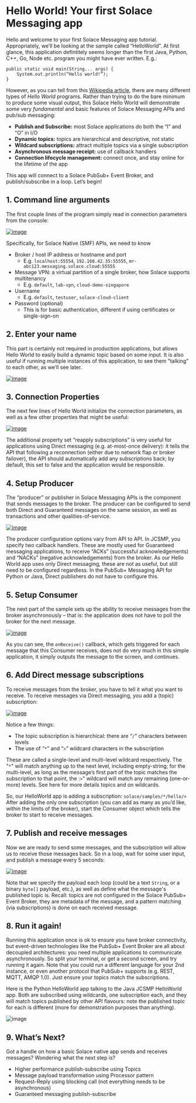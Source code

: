 # Hello World!  Your first Solace Messaging app

Hello and welcome to your first Solace Messaging app tutorial.  Appropriately, we’ll be looking at the sample called “HelloWorld”.  At first glance, this application defintitely seems longer than the first Java, Python, C++, Go, Node etc. program you might have ever written.  E.g.:

```
public static void main(String... args) {
	System.out.println(“Hello world!”);
}
```

However, as you can tell from this [Wikipedia article](https://en.wikipedia.org/wiki/%22Hello,_World!%22_program), there are many different types of _Hello World_ programs.  Rather than trying to do the bare minimum to produce some visual output, this Solace Hello World will demonstrate some very _fundamental_ and basic features of Solace Messaging APIs and pub/sub messaging:

- **Publish and Subscribe:** most Solace applications do both the “I” and “O” in I/O
- **Dynamic topics:** topics are hierarchical and descriptive, not static
- **Wildcard subscriptions:** attract multiple topics via a single subscription
- **Asynchronous message receipt:** use of callback handlers
- **Connection lifecycle management:** connect once, and stay online for the lifetime of the app

This app will connect to a Solace PubSub+ Event Broker, and publish/subscribe in a loop.  Let’s begin!

## 1. Command line arguments
The first couple lines of the program simply read in connection parameters from the console:

[![image](img/1.png)](https://github.com/SolaceSamples/solace-samples-java-jcsmp/blob/275739cb858cacea5140c5c7c8310cfb50868695/src/main/java/com/solace/samples/jcsmp/HelloWorld.java#L47-L53)

Specifically, for Solace Native (SMF) APIs, we need to know
- Broker / host IP address or hostname and port
    - E.g. `localhost:55554`, `192.168.42.35:55555`, `mr-abc123.messaging.solace.cloud:55555`
- Message VPN: a virtual partition of a single broker, how Solace supports multitenancy
     - E.g. `default`, `lab-vpn`, `cloud-demo-singapore`
- Username
     - E.g. `default`, `testuser`, `solace-cloud-client`
- Password (optional)
     - This is for basic authentication, different if using certificates or single-sign-on


## 2. Enter your name
This part is certainly not required in production applications, but allows Hello World to easily build a dynamic topic based on some input. It is also useful if running multiple instances of this application, to see them "talking" to each other, as we’ll see later.

[![image](img/2.png)](https://github.com/SolaceSamples/solace-samples-java-jcsmp/blob/275739cb858cacea5140c5c7c8310cfb50868695/src/main/java/com/solace/samples/jcsmp/HelloWorld.java#L54-L60)


## 3. Connection Properties
The next few lines of Hello World initialize the connection parameters, as well as a few other properties that might be useful:

[![image](img/3.png)](https://github.com/SolaceSamples/solace-samples-java-jcsmp/blob/275739cb858cacea5140c5c7c8310cfb50868695/src/main/java/com/solace/samples/jcsmp/HelloWorld.java#L64-L72)

The additional property set “reapply subscriptions” is very useful for applications using Direct messaging (e.g. at-most-once delivery): it tells the API that following a reconnection (either due to network flap or broker failover), the API should automatically add any subscriptions back; by default, this set to false and the application would be responsible.


## 4. Setup Producer
The “producer” or publisher in Solace Messaging APIs is the component that sends messages to the broker.  The producer can be configured to send both Direct and Guaranteed messages on the same session, as well as transactions and other qualities-of-service.

[![image](img/4.png)](https://github.com/SolaceSamples/solace-samples-java-jcsmp/blob/275739cb858cacea5140c5c7c8310cfb50868695/src/main/java/com/solace/samples/jcsmp/HelloWorld.java#L76-L90)

The producer configuration options vary from API to API.  In JCSMP, you specify two callback handlers.  These are mostly used for Guaranteed messaging applications, to receive “ACKs” (successful acknowledgements) and “NACKs” (negative acknowledgements) from the broker.  As our Hello World app uses only Direct messaging, these are not as useful, but still need to be configured regardless.  In the PubSub+ Messaging API for Python or Java, Direct publishers do not have to configure this.


## 5. Setup Consumer
The next part of the sample sets up the ability to receive messages from the broker asynchronously – that is: the application does not have to poll the broker for the next message.

[![image](img/5.png)](https://github.com/SolaceSamples/solace-samples-java-jcsmp/blob/275739cb858cacea5140c5c7c8310cfb50868695/src/main/java/com/solace/samples/jcsmp/HelloWorld.java#L92-L107)

As you can see, the `onReceive()` callback, which gets triggered for each message that this Consumer receives, does not do very much in this simple application, it simply outputs the message to the screen, and continues.


## 6. Add Direct message subscriptions
To receive messages from the broker, you have to tell it what you want to receive.  To receive messages via Direct messaging, you add a (topic) subscription:

[![image](img/6.png)](https://github.com/SolaceSamples/solace-samples-java-jcsmp/blob/275739cb858cacea5140c5c7c8310cfb50868695/src/main/java/com/solace/samples/jcsmp/HelloWorld.java#L109-L112)

Notice a few things:
- The topic subscription is hierarchical: there are “`/`” characters between levels
- The use of “`*`” and “`>`” wildcard characters in the subscription

These are called a single-level and multi-level wildcard respectively.  The "`*`" will match anything up to the next level, including empty-string; for the multi-level, as long as the message’s first part of the topic matches the subscription to that point, the :`>`" wildcard will match any remaining (one-or-more) levels.  See here for more details topics and on wildcards.

So, our HelloWorld app is adding a subscription: `solace/samples/*/hello/>`
After adding the only one subscription (you can add as many as you’d like, within the limits of the broker), start the Consumer object which tells the broker to start to receive messages.


## 7. Publish and receive messages
Now we are ready to send some messages, and the subscription will allow us to receive those messages back.  So in a loop, wait for some user input, and publish a message every 5 seconds:

[![image](img/7.png)](https://github.com/SolaceSamples/solace-samples-java-jcsmp/blob/275739cb858cacea5140c5c7c8310cfb50868695/src/main/java/com/solace/samples/jcsmp/HelloWorld.java#L115-L135)

Note that we specify the payload each loop (could be a text `String`, or a binary `byte[]` payload, etc.), as well as define what the message's published topic is.  Recall: topics are not configured in the Solace PubSub+ Event Broker, they are metadata of the message, and a pattern matching (via subscriptions) is done on each received message.


## 8. Run it again!

Running this application once is ok to ensure you have broker connectivity, but event-driven technologies like the PubSub+ Event Broker are all about decoupled architectures: you need multiple applications to communicate asynchronously.  So split your terminal, or get a second screen, and try running it again.
Note that you could run a different language for your 2nd instance, or even another protocol that PubSub+ supports (e.g. REST, MQTT, AMQP 1.0).  Just ensure your topics match the subscriptions.
 
Here is the Python HelloWorld app talking to the Java JCSMP HelloWorld app.  Both are subscribed using wildcards, one subscription each, and they will match topics published by other API flavours: note the published topic for each is different (more for demonstration purposes than anything).

![image](img/8.jpg)


## 9. What’s Next?
Got a handle on how a basic Solace native app sends and receives messages?  Wondering what the next step is?
- Higher performance publish-subscribe using Topics
- Message payload transformation using Processor pattern
- Request-Reply using blocking call (not everything needs to be asynchronous)
- Guaranteed messaging publish-subscribe
